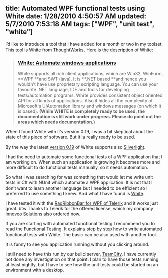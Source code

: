 title: Automated WPF functional tests using White
date: 1/28/2010 4:50:57 AM
updated: 5/7/2010 7:53:18 AM
tags: ["WPF", "unit test", "white"]
---
I’d like to introduce a tool that I have added for a month or two in my toolset. This tool is [White](http://white.codeplex.com/) from [ThoughtWorks](http://opensource.thoughtworks.com/). Here is the description of White: 

> ### [White: Automate windows applications](http://white.codeplex.com/)
> 
>  White supports all rich client applications, which are Win32, WinForm, **WPF **and SWT (java).
> It is **.NET based **and hence you wouldn't have use proprietary scripting language. You can use your favourite .NET language, IDE and tools for developing tests/automation programs.
> White provides consistent object oriented API for all kinds of applications. Also it hides all the complexity of Microsoft's UIAutomation library and windows messages (on which it is based).
> **(While WHITE is completely ready to be used, the documentation is still work under progress. Please do point out the areas which needs documentation.)**

When I found White with it’s version 0.19, I was a bit skeptical about the state of this piece of software. But it is really ready to be used.

By the way the latest [version 0.19](http://white.codeplex.com/Release/ProjectReleases.aspx?ReleaseId=20372#ReleaseFiles) of White supports also [Silverlight](http://white.codeplex.com/wikipage?title=Silverlight&referringTitle=Home).

I had the need to automate some functional tests of a WPF application that I am working on. When such an application is growing it becomes more and more difficult to do functional tests manually, so it needs automation.

So what I was searching for was something that would let me write unit tests in C# with NUnit which automate a WPF application. It is not that I don’t want to learn another language but I needed to be efficient so I preferred to use something I knew. And what I have found is [White](http://white.codeplex.com/).

I have tested it with the [RadRibbonBar for WPF of Telerik](http://www.telerik.com/products/wpf/ribbonbar.aspx) and it works just great. btw Thanks to Telerik for the offered license, which my company [Innoveo Solutions](http://www.innoveo.com/) also ordered now.

If you are starting with automated functional testing I recommend you to read the [Functional Testing](http://white.codeplex.com/wikipage?title=Functional%20Testing). It explains step by step how to write automated functional tests with White. The basic can be also used with another tool.

It is funny to see you application running without you clicking around.

I still need to have this run by our build server, [TeamCity](http://www.jetbrains.com/teamcity/index.html). I have currently not done any investigation on that point. I plan to have those tests running at least nightly, but I have to see how the unit tests could be started on an environment with a desktop.

